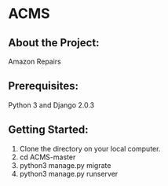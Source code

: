 # ACMS
## About the Project: 
Amazon Repairs

## Prerequisites:
Python 3 and Django 2.0.3

## Getting Started:
1. Clone the directory on your local computer.
2. cd ACMS-master
3. python3 manage.py migrate
4. python3 manage.py runserver



